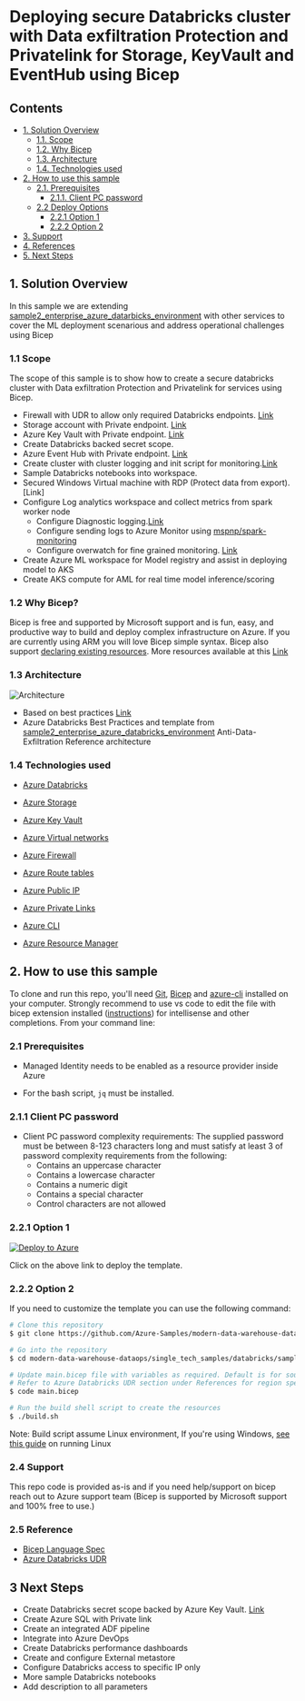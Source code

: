 # Deploying secure Databricks cluster with Data exfiltration Protection and Privatelink for Storage, KeyVault and EventHub using Bicep </a> <!-- omit in toc -->

## Contents <!-- omit in toc -->

- [1. Solution Overview](#1-solution-overview)
  - [1.1. Scope](#11-scope)
  - [1.2. Why Bicep](#12-why-bicep)
  - [1.3. Architecture](#13-architecture)
  - [1.4. Technologies used](#14-technologies-used)
- [2. How to use this sample](#2-how-to-use-this-sample)
  - [2.1. Prerequisites](#21-prerequisites)
    - [2.1.1. Client PC password](#211-client-pc-password)
  - [2.2 Deploy Options](#22-deploy-options)
    - [2.2.1 Option 1](#221-option-1)
    - [2.2.2 Option 2](#222-options-2)
- [3. Support](#3-support)
- [4. References](#4-references)
- [5. Next Steps](#5-next-steps)

## 1. Solution Overview

In this sample we are extending [sample2_enterprise_azure_datarbicks_environment](https://github.com/Azure-Samples/modern-data-warehouse-dataops/tree/single-tech/databricks_all_in_one/single_tech_samples/databricks/sample2_enterprise_azure_databricks_environment) with other services to cover the ML deployment scenarious and address operational challenges using Bicep

### 1.1 Scope

The scope of this sample is to show how to create a secure databricks cluster with Data exfiltration Protection and Privatelink for services using Bicep.

- Firewall with UDR to allow only required Databricks endpoints. [Link](https://docs.microsoft.com/en-us/azure/virtual-network/manage-network-security-group)
- Storage account with Private endpoint. [Link](https://docs.microsoft.com/en-us/azure/storage/common/storage-private-endpoints)
- Azure Key Vault with Private endpoint. [Link](https://docs.microsoft.com/en-us/azure/private-link/private-endpoint-overview)
- Create Databricks backed secret scope.
- Azure Event Hub with Private endpoint. [Link](https://docs.microsoft.com/en-us/azure/event-hubs/private-link-service)
- Create cluster with cluster logging and init script for monitoring.[Link](https://docs.microsoft.com/en-us/azure/databricks/clusters/init-scripts)
- Sample Databricks notebooks into workspace.
- Secured Windows Virtual machine with RDP (Protect data from export).[Link]
- Configure Log analytics workspace and collect metrics from spark worker node
  - Configure Diagnostic logging.[Link](https://docs.microsoft.com/en-us/azure/databricks/administration-guide/account-settings/azure-diagnostic-logs)
  - Configure sending logs to Azure Monitor using [mspnp/spark-monitoring](https://github.com/mspnp/spark-monitoring)
  - Configure overwatch for fine grained monitoring. [Link](https://databrickslabs.github.io/overwatch/)
- Create Azure ML workspace for Model registry and assist in deploying model to AKS
- Create AKS compute for AML for real time model inference/scoring

### 1.2 Why Bicep?

Bicep is free and supported by Microsoft support and is fun, easy, and productive way to build and deploy complex infrastructure on Azure. If you are currently using ARM you will love Bicep simple syntax. Bicep also support [declaring existing resources](https://docs.microsoft.com/en-us/azure/azure-resource-manager/bicep/resource-declaration?tabs=azure-powershell#reference-existing-resources).
More resources available at this [Link](https://docs.microsoft.com/en-us/azure/azure-resource-manager/bicep/overview#benefits-of-bicep-versus-other-tools)

### 1.3 Architecture

![Architecture](https://raw.githubusercontent.com/lordlinus/databricks-all-in-one-bicep-template/main/Architecture.jpg)

- Based on best practices [Link](https://github.com/Azure/AzureDatabricksBestPractices/blob/master/toc.md)
- Azure Databricks Best Practices and template from [sample2_enterprise_azure_databricks_environment](https://github.com/Azure-Samples/modern-data-warehouse-dataops/tree/main/single_tech_samples/databricks/sample2_enterprise_azure_databricks_environment) Anti-Data-Exfiltration Reference architecture

### 1.4 Technologies used

- [Azure Databricks](https://azure.microsoft.com/en-au/free/databricks/)

- [Azure Storage](https://azure.microsoft.com/en-au/services/storage/data-lake-storage/)
- [Azure Key Vault](https://azure.microsoft.com/en-au/services/key-vault/)
- [Azure Virtual networks](https://docs.microsoft.com/en-us/azure/virtual-network/virtual-networks-overview)
- [Azure Firewall](https://docs.microsoft.com/en-us/azure/firewall/overview)
- [Azure Route tables](https://docs.microsoft.com/en-us/azure/virtual-network/manage-route-table)
- [Azure Public IP](https://docs.microsoft.com/en-us/azure/virtual-network/public-ip-addresses)
- [Azure Private Links](https://docs.microsoft.com/en-us/azure/private-link/private-link-overview)
- [Azure CLI](https://docs.microsoft.com/en-us/cli/azure/)
- [Azure Resource Manager](https://docs.microsoft.com/en-us/azure/azure-resource-manager/management/overview)

## 2. How to use this sample

To clone and run this repo, you'll need [Git](https://git-scm.com), [Bicep](https://github.com/Azure/bicep/blob/main/docs/installing.md) and [azure-cli](https://docs.microsoft.com/en-us/cli/azure/install-azure-cli) installed on your computer. Strongly recommend to use vs code to edit the file with bicep extension installed ([instructions](https://marketplace.visualstudio.com/items?itemName=ms-azuretools.vscode-bicep)) for intellisense and other completions.
From your command line:

### 2.1 Prerequisites

- Managed Identity needs to be enabled as a resource provider inside Azure

- For the bash script, `jq` must be installed.

### 2.1.1 Client PC password

- Client PC password complexity requirements:
The supplied password must be between 8-123 characters long and must satisfy at least 3 of password complexity requirements from the following:
  - Contains an uppercase character
  - Contains a lowercase character
  - Contains a numeric digit
  - Contains a special character
  - Control characters are not allowed

### 2.2.1 Option 1

[![Deploy to Azure](https://aka.ms/deploytoazurebutton)](https://portal.azure.com/#create/Microsoft.Template/uri/https%3A%2F%2Fraw.githubusercontent.com%2Flordlinus%2Fdatabricks-all-in-one-bicep-template%2Fmain%2Fazuredeploy.json)

Click on the above link to deploy the template.

### 2.2.2 Option 2

If you need to customize the template you can use the following command:

```bash
# Clone this repository
$ git clone https://github.com/Azure-Samples/modern-data-warehouse-dataops.git

# Go into the repository
$ cd modern-data-warehouse-dataops/single_tech_samples/databricks/sample5_databricks_all_in_one

# Update main.bicep file with variables as required. Default is for southeastasia region.
# Refer to Azure Databricks UDR section under References for region specific parameters.
$ code main.bicep

# Run the build shell script to create the resources
$ ./build.sh
```

Note: Build script assume Linux environment, If you're using Windows, [see this guide](https://docs.microsoft.com/en-us/windows/wsl/install-win10) on running Linux

### 2.4 Support

This repo code is provided as-is and if you need help/support on bicep reach out to Azure support team (Bicep is supported by Microsoft support and 100% free to use.)

### 2.5 Reference

- [Bicep Language Spec](https://github.com/Azure/bicep/blob/main/docs/spec/bicep.md)
- [Azure Databricks UDR](https://docs.microsoft.com/en-us/azure/databricks/administration-guide/cloud-configurations/azure/udr)

## 3 Next Steps

- Create Databricks secret scope backed by Azure Key Vault. [Link](https://docs.microsoft.com/en-us/azure/databricks/security/secrets/secret-scopes)
- Create Azure SQL with Private link
- Create an integrated ADF pipeline
- Integrate into Azure DevOps
- Create Databricks performance dashboards
- Create and configure External metastore
- Configure Databricks access to specific IP only
- More sample Databricks notebooks
- Add description to all parameters
